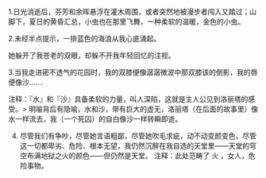 1.日光消逝后，芬芳和余晖悬浮在灌木周围，或者突然地被漫步者闯入又踏过；山脚下，夏日的黄昏汇总，小虫也在那里飞舞，一种柔软的温暖，金色的小虫。



2.未经半点提示，一排蓝色的海浪从我心底涌起。


她躲开了我苍老的双眼，却躲不开我年轻回忆的注视。

3.当我走进密不透气的花园时，我的双膝便像潺潺微波中那双膝该的倒影，我的唇便像沙.......

注释：『水』和『沙』具备柔软的力量，叫人深陷，这就是主人公见到洛丽塔的感受。> 明喻背后有隐喻，水和沙，带有巨大的虚无，洛丽塔（在后面的故事里）像水一样流去，我（一个死囚）的自白像沙一样转瞬即逝。


4. 尽管我们有争吵，尽管她言语粗鄙，尽管她吹毛求疵，动不动变颜变色，尽管这一切都卑劣、危险、根本无望，我仍然沉醉在我自选的天堂里——天堂的穹空布满地狱之火的颜色——但仍然是天堂。
注释：此处范畴了 火 ，女人，危险事物。 
